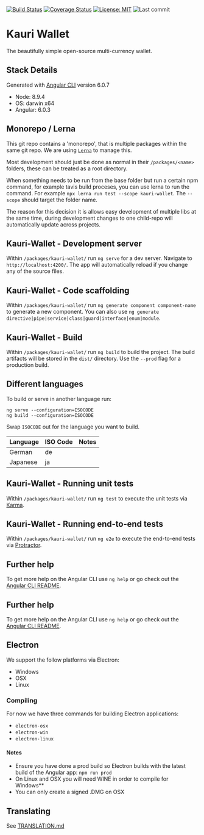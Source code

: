 [![Build Status](https://travis-ci.org/Encrypt-S/kauri-wallet.svg?branch=master)](https://travis-ci.org/Encrypt-S/kauri-wallet)
[![Coverage Status](https://coveralls.io/repos/github/Encrypt-S/kauri-wallet/badge.svg?branch=master)](https://coveralls.io/github/Encrypt-S/kauri-wallet?branch=master)
[![License: MIT](https://img.shields.io/badge/License-MIT-blue.svg)](https://opensource.org/licenses/MIT)
![Last commit](https://img.shields.io/github/last-commit/Encrypt-S/kauri-api.svg)

# Kauri Wallet

The beautifully simple open-source multi-currency wallet.

## Stack Details

Generated with [Angular CLI](https://github.com/angular/angular-cli) version 6.0.7

- Node: 8.9.4
- OS: darwin x64
- Angular: 6.0.3

## Monorepo / Lerna
This git repo contains a 'monorepo', that is multiple packages within the same git repo. We are using [`Lerna`](https://github.com/lerna/lerna) to manage this.

Most development should just be done as normal in their `/packages/<name>` folders, these can be treated as a root directory.

When something needs to be run from the base folder but run a certain npm command, for example tavis build proceses, you can use lerna to run the command. For example `npx lerna run test --scope kauri-wallet`. The `--scope` should target the folder name.

The reason for this decision it is allows easy development of multiple libs at the same time, during development changes to one child-repo will automatically update across projects.

## Kauri-Wallet - Development server

Within `/packages/kauri-wallet/` run `ng serve` for a dev server. Navigate to `http://localhost:4200/`. The app will automatically reload if you change any of the source files.

## Kauri-Wallet - Code scaffolding

Within `/packages/kauri-wallet/` run `ng generate component component-name` to generate a new component. You can also use `ng generate directive|pipe|service|class|guard|interface|enum|module`.

## Kauri-Wallet - Build

Within `/packages/kauri-wallet/` run `ng build` to build the project. The build artifacts will be stored in the `dist/` directory. Use the `--prod` flag for a production build.

## Different languages

To build or serve in another language run:  
```
ng serve --configuration=ISOCODE
ng build --configuration=ISOCODE
```  
Swap `ISOCODE` out for the language you want to build.

|Language|ISO Code |Notes   |
|:--------|:-------|:-------|
|German   |de      |        |
|Japanese |ja      |        |

## Kauri-Wallet - Running unit tests

Within `/packages/kauri-wallet/` run `ng test` to execute the unit tests via [Karma](https://karma-runner.github.io).

## Kauri-Wallet - Running end-to-end tests

Within `/packages/kauri-wallet/` run `ng e2e` to execute the end-to-end tests via [Protractor](http://www.protractortest.org/).

## Further help

To get more help on the Angular CLI use `ng help` or go check out the [Angular CLI README](https://github.com/angular/angular-cli/blob/master/README.md).

## Further help

To get more help on the Angular CLI use `ng help` or go check out the [Angular CLI README](https://github.com/angular/angular-cli/blob/master/README.md).


## Electron

We support the follow platforms via Electron:
- Windows
- OSX
- Linux

### Compiling

For now we have three commands for building Electron applications:
- `electron-osx`
- `electron-win`
- `electron-linux`

#### Notes
- Ensure you have done a prod build so Electron builds with the latest build of the Angular app: `npm run prod`
- On Linux and OSX you will need WINE in order to compile for Windows**
- You can only create a signed .DMG on OSX



## Translating

See [TRANSLATION.md](./docs/TRANSLATION.md)